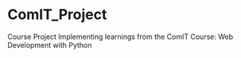 # ComIT_Project
Course Project Implementing learnings from the ComIT Course: Web Development with Python
